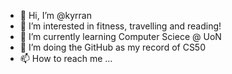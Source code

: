 - 👋 Hi, I’m @kyrran
- 👀 I’m interested in fitness, travelling and reading!
- 🌱 I’m currently learning Computer Sciece @ UoN
- 💞️ I’m doing the GitHub as my record of CS50
- 📫 How to reach me ... 

<!---
kangle-y/kangle-y is a ✨ special ✨ repository because its `README.md` (this file) appears on your GitHub profile.
You can click the Preview link to take a look at your changes.
--->
